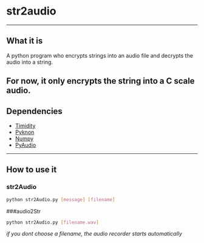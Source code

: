 # str2audio
---
## What it is
A python program who encrypts strings into an audio file and decrypts the audio into a string.

For now, it only encrypts the string into a C scale audio.
---
## Dependencies
* [Timidity](http://timidity.sourceforge.net/)
* [Pyknon](https://github.com/kroger/pyknon)
* [Numpy](http://www.numpy.org/)
* [PyAudio](https://people.csail.mit.edu/hubert/pyaudio/)
---
## How to use it
### str2Audio
```bash
python str2Audio.py [message] [filename]
```
###audio2Str
```bash
python str2Audio.py [filename.wav]
```
*if you dont choose a filename, the audio recorder starts automatically*
